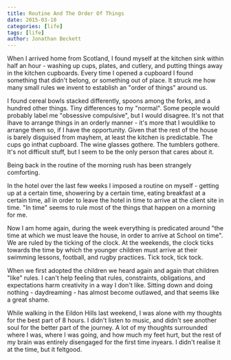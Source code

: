 ```yaml
---
title: Routine And The Order Of Things
date: 2015-03-10
categories: [life]
tags: [life]
author: Jonathan Beckett
---
```


When I arrived home from Scotland, I found myself at the kitchen sink within half an hour - washing up cups, plates, and cutlery, and putting things away in the kitchen cupboards. Every time I opened a cupboard I found something that didn't belong, or something out of place. It struck me how many small rules we invent to establish an "order of things" around us.

I found cereal bowls stacked differently, spoons among the forks, and a hundred other things. Tiny differences to my "normal". Some people would probably label me "obsessive compulsive", but I would disagree. It's not that Ihave to arrange things in an orderly manner - it's more that I wouldlike to arrange them so, if I have the opportunity. Given that the rest of the house is barely disguised from mayhem, at least the kitchen is predictable. The cups go inthat cupboard. The wine glasses gothere. The tumblers gothere. It's not difficult stuff, but I seem to be the only person that cares about it.

Being back in the routine of the morning rush has been strangely comforting.

In the hotel over the last few weeks I imposed a routine on myself - getting up at a certain time, showering by a certain time, eating breakfast at a certain time, all in order to leave the hotel in time to arrive at the client site in time. "In time" seems to rule most of the things that happen on a morning for me.

Now I am home again, during the week everything is predicated around "the time at which we must leave the house, in order to arrive at School on time". We are ruled by the ticking of the clock. At the weekends, the clock ticks towards the time by which the younger children must arrive at their swimming lessons, football, and rugby practices. Tick tock, tick tock.

When we first adopted the children we heard again and again that children "like" rules. I can't help feeling that rules, constraints, obligations, and expectations harm creativity in a way I don't like. Sitting down and doing nothing - daydreaming - has almost become outlawed, and that seems like a great shame.

While walking in the Eildon Hills last weekend, I was alone with my thoughts for the best part of 8 hours. I didn't listen to music, and didn't see another soul for the better part of the journey. A lot of my thoughts surrounded where I was, where I was going, and how much my feet hurt, but the rest of my brain was entirely disengaged for the first time inyears. I didn't realise it at the time, but it feltgood.